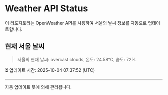 
# Weather API Status

이 리포지토리는 OpenWeather API를 사용하여 서울의 날씨 정보를 자동으로 업데이트합니다.

## 현재 서울 날씨
> 서울의 현재 날씨: overcast clouds, 온도: 24.58°C, 습도: 72%

⏳ 업데이트 시간: 2025-10-04 07:37:52 (UTC)

---
자동 업데이트 봇에 의해 관리됩니다.
